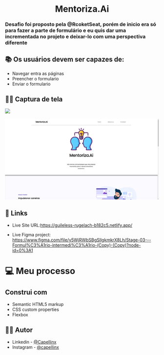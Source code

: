<h1 align="center">Mentoriza.Ai</h1>    

<h3>Desafio foi proposto pela @RcoketSeat, porém de inicio era só para fazer a parte de formulário e eu quis dar uma incrementada no projeto e deixar-lo com uma perspectiva diferente </h3>

## 📚 Os usuários devem ser capazes de:

- Navegar entra as páginas
- Preencher o formulario
- Enviar o formulario


## 🤳🏽 Captura de tela
![](./screenshot.jpg)

<img src="/assets/Captura%20de%20tela%20de%202022-08-28%2011-22-21.png"/>


## 📲 Links

- Live Site URL:https://guileless-rugelach-b182c5.netlify.app/

- Live Figma project: https://www.figma.com/file/y5WjRWbSBgSllgkmkrX8Lh/Stage-03---Formul%C3%A1rio-intermedi%C3%A1rio-(Copy)-(Copy)?node-id=0%3A1

# 💻 Meu processo

## Construi com

- Semantic HTML5 markup
- CSS custom properties
- Flexbox

## 🧑🏽 Autor


- Linkedin - [@Capellinx](https://www.linkedin.com/in/lucas-capella-608012202/)
- Instagram - [@capellinx](https://www.instagram.com/capellinx/)

